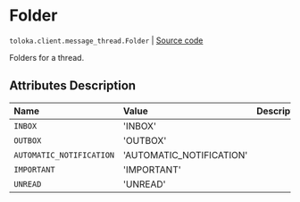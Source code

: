 # Folder
`toloka.client.message_thread.Folder` | [Source code](https://github.com/Toloka/toloka-kit/blob/v0.1.26/src/client/message_thread.py#L35)

Folders for a thread.

## Attributes Description

| Name | Value | Description |
| :------| :-----------| :----------| 
`INBOX`|'INBOX'|<p></p>
`OUTBOX`|'OUTBOX'|<p></p>
`AUTOMATIC_NOTIFICATION`|'AUTOMATIC_NOTIFICATION'|<p></p>
`IMPORTANT`|'IMPORTANT'|<p></p>
`UNREAD`|'UNREAD'|<p></p>
